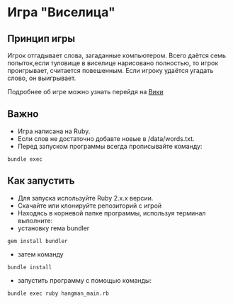 # Игра "Виселица"

## Принцип игры

Игрок отгадывает слова, загаданные компьютером.
Всего даётся семь попыток,если туловище в виселице нарисовано полностью, то игрок проигрывает, считается повешенным. Если игроку удаётся угадать слово, он выигрывает.

Подробнее об игре можно узнать перейдя на <a href = https://ru.wikipedia.org/wiki/Виселица_(игра)>Вики</a> 

## Важно
- Игра написана на Ruby. 
- Если слов не достаточно добавте новые в /data/words.txt.
- Перед запуском программы всегда прописывайте команду:
```
bundle exec
```

## Как запустить
- Для запуска используйте Ruby 2.x.x версии.
- Скачайте или клонируйте репозиторий с игрой
- Находясь в корневой папке программы, используя терминал выполните:
- установку гема bundler
```
gem install bundler
```
- затем команду
```
bundle install
```
- запустить программу с помощью команды:
```
bundle exec ruby hangman_main.rb
```
